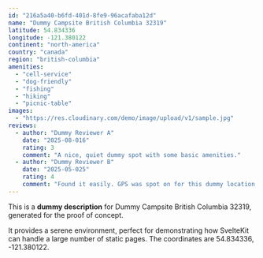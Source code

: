 ```yaml
---
id: "216a5a40-b6fd-401d-8fe9-96acafaba12d"
name: "Dummy Campsite British Columbia 32319"
latitude: 54.834336
longitude: -121.380122
continent: "north-america"
country: "canada"
region: "british-columbia"
amenities:
  - "cell-service"
  - "dog-friendly"
  - "fishing"
  - "hiking"
  - "picnic-table"
images:
  - "https://res.cloudinary.com/demo/image/upload/v1/sample.jpg"
reviews:
  - author: "Dummy Reviewer A"
    date: "2025-08-016"
    rating: 3
    comment: "A nice, quiet dummy spot with some basic amenities."
  - author: "Dummy Reviewer B"
    date: "2025-05-025"
    rating: 4
    comment: "Found it easily. GPS was spot on for this dummy location."
---
```


This is a **dummy description** for Dummy Campsite British Columbia 32319, generated for the proof of concept.

It provides a serene environment, perfect for demonstrating how SvelteKit can handle a large number of static pages. The coordinates are 54.834336, -121.380122.
